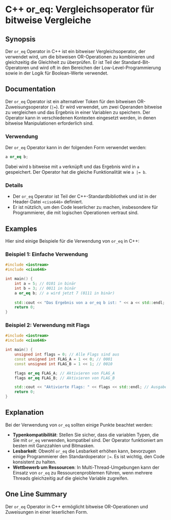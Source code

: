 <!--
Meta Description: # C++ or_eq: Vergleichsoperator für bitweise Vergleiche ## Synopsis Der `or_eq` Operator in C++ ist ein bitweiser Vergleichsoperator, der verwendet wi...
Meta Keywords: der, or_eq, die, operator, ist
-->

# C++ or_eq: Vergleichsoperator für bitweise Vergleiche

## Synopsis
Der `or_eq` Operator in C++ ist ein bitweiser Vergleichsoperator, der verwendet wird, um die bitweisen OR-Operationen zu kombinieren und gleichzeitig die Gleichheit zu überprüfen. Er ist Teil der Standard-Bit-Operatoren und wird oft in den Bereichen der Low-Level-Programmierung sowie in der Logik für Boolean-Werte verwendet.

## Documentation
Der `or_eq` Operator ist ein alternativer Token für den bitweisen OR-Zuweisungsoperator (`|=`). Er wird verwendet, um zwei Operanden bitweise zu vergleichen und das Ergebnis in einer Variablen zu speichern. Der Operator kann in verschiedenen Kontexten eingesetzt werden, in denen bitweise Manipulationen erforderlich sind.

### Verwendung
Der `or_eq` Operator kann in der folgenden Form verwendet werden:

```cpp
a or_eq b;
```

Dabei wird `b` bitweise mit `a` verknüpft und das Ergebnis wird in `a` gespeichert. Der Operator hat die gleiche Funktionalität wie `a |= b`.

### Details
- Der `or_eq` Operator ist Teil der C++-Standardbibliothek und ist in der Header-Datei `<ciso646>` definiert.
- Er ist nützlich, um den Code leserlicher zu machen, insbesondere für Programmierer, die mit logischen Operationen vertraut sind.

## Examples
Hier sind einige Beispiele für die Verwendung von `or_eq` in C++:

### Beispiel 1: Einfache Verwendung
```cpp
#include <iostream>
#include <ciso646>

int main() {
    int a = 5; // 0101 in binär
    int b = 3; // 0011 in binär
    a or_eq b; // a wird jetzt 7 (0111 in binär)
    
    std::cout << "Das Ergebnis von a or_eq b ist: " << a << std::endl; // Ausgabe: 7
    return 0;
}
```

### Beispiel 2: Verwendung mit Flags
```cpp
#include <iostream>
#include <ciso646>

int main() {
    unsigned int flags = 0; // Alle Flags sind aus
    const unsigned int FLAG_A = 1 << 0; // 0001
    const unsigned int FLAG_B = 1 << 1; // 0010

    flags or_eq FLAG_A; // Aktivieren von FLAG_A
    flags or_eq FLAG_B; // Aktivieren von FLAG_B

    std::cout << "Aktivierte Flags: " << flags << std::endl; // Ausgabe: 3
    return 0;
}
```

## Explanation
Bei der Verwendung von `or_eq` sollten einige Punkte beachtet werden:

- **Typenkompatibilität**: Stellen Sie sicher, dass die variablen Typen, die Sie mit `or_eq` verwenden, kompatibel sind. Der Operator funktioniert am besten mit Ganzzahlen und Bitmasken.
- **Lesbarkeit**: Obwohl `or_eq` die Lesbarkeit erhöhen kann, bevorzugen einige Programmierer den Standardoperator `|=`. Es ist wichtig, den Code konsistent zu halten.
- **Wettbewerb um Ressourcen**: In Multi-Thread-Umgebungen kann der Einsatz von `or_eq` zu Ressourcenproblemen führen, wenn mehrere Threads gleichzeitig auf die gleiche Variable zugreifen.

## One Line Summary
Der `or_eq` Operator in C++ ermöglicht bitweise OR-Operationen und Zuweisungen in einer leserlichen Form.